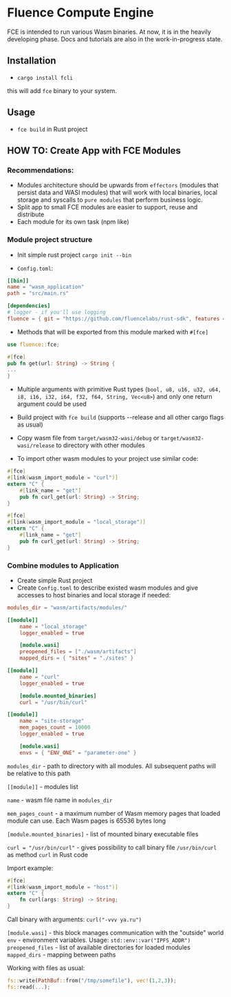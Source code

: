 # Fluence Compute Engine

FCE is intended to run various Wasm binaries. At now, it is in the heavily developing phase. Docs and tutorials are also in the work-in-progress state.

## Installation
- `cargo install fcli`

this will add `fce` binary to your system.

## Usage
- `fce build` in Rust project

## HOW TO: Create App with FCE Modules

### Recommendations:

- Modules architecture should be upwards from `effectors` (modules that persist data and WASI modules) that will work with local binaries, local storage and syscalls to `pure modules` that perform business logic.
- Split app to small FCE modules are easier to support, reuse and distribute
- Each module for its own task (npm like)

### Module project structure

- Init simple rust project `cargo init --bin`

- `Config.toml`:
```toml
[[bin]]
name = "wasm_application"
path = "src/main.rs"

[dependencies]
# logger - if you'll use logging
fluence = { git = "https://github.com/fluencelabs/rust-sdk", features = ["logger"] }
```

- Methods that will be exported from this module marked with `#[fce]`
```rust
use fluence::fce;

#[fce]
pub fn get(url: String) -> String {
...
}
```
- Multiple arguments with primitive Rust types (`bool, u8, u16, u32, u64, i8, i16, i32, i64, f32, f64, String, Vec<u8>`) and only one return argument could be used

- Build project with `fce build` (supports --release and all other cargo flags as usual)

- Copy wasm file from `target/wasm32-wasi/debug` or `target/wasm32-wasi/release` to directory with other modules

- To import other wasm modules to your project use similar code:
```rust
#[fce]
#[link(wasm_import_module = "curl")]
extern "C" {
    #[link_name = "get"]
    pub fn curl_get(url: String) -> String;
}

#[fce]
#[link(wasm_import_module = "local_storage")]
extern "C" {
    #[link_name = "get"]
    pub fn curl_get(url: String) -> String;
}
``` 

### Combine modules to Application

- Create simple Rust project
- Create `Config.toml` to describe existed wasm modules and give accesses to host binaries and local storage if needed:
```toml
modules_dir = "wasm/artifacts/modules/"

[[module]]
    name = "local_storage"
    logger_enabled = true

    [module.wasi]
    preopened_files = ["./wasm/artifacts"]
    mapped_dirs = { "sites" = "./sites" }

[[module]]
    name = "curl"
    logger_enabled = true

    [module.mounted_binaries]
    curl = "/usr/bin/curl"

[[module]]
    name = "site-storage"
    mem_pages_count = 10000
    logger_enabled = true

    [module.wasi]
    envs = { "ENV_ONE" = "parameter-one" }
```

`modules_dir` - path to directory with all modules. All subsequent paths will be relative to this path

`[[module]]` - modules list

`name` - wasm file name in `modules_dir`

`mem_pages_count` - a maximum number of Wasm memory pages that loaded module can use. Each Wasm pages is 65536 bytes long

`[module.mounted_binaries]` - list of mounted binary executable files

`curl = "/usr/bin/curl"` - gives possibility to call binary file `/usr/bin/curl` as method `curl` in Rust code

Import example:
```rust
#[fce]
#[link(wasm_import_module = "host")]
extern "C" {
    fn curl(args: String) -> String;
}
```

Call binary with arguments: `curl("-vvv ya.ru")`

`[module.wasi]` - this block manages communication with the "outside" world
`env` - environment variables. Usage: `std::env::var("IPFS_ADDR")`
`preopened_files` - list of available directories for loaded modules
`mapped_dirs` - mapping between paths

Working with files as usual:
```rust
fs::write(PathBuf::from("/tmp/somefile"), vec!(1,2,3));
fs::read(...);
```

